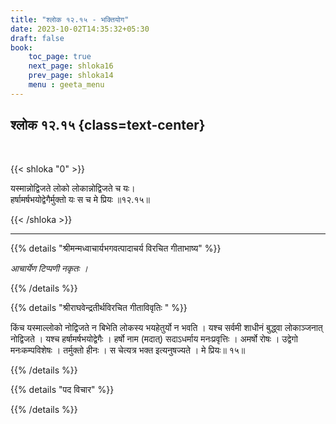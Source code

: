 ```yaml
---
title: "श्लोक १२.१५ - भक्तियोग"
date: 2023-10-02T14:35:32+05:30
draft: false
book:
    toc_page: true
    next_page: shloka16
    prev_page: shloka14
    menu : geeta_menu
---
```




## श्लोक १२.१५ {class=text-center}

<br/>

{{< shloka  "0"  >}}

यस्मान्नोद्विजते लोको लोकान्नोद्विजते च यः।  
हर्षामर्षभयोद्वेगैर्मुक्तो यः स च मे प्रियः ॥१२.१५॥

{{< /shloka >}}

---


{{% details "श्रीमन्मध्वाचार्यभगवत्पादाचर्य विरचित  गीताभाष्य" %}}

*आचार्येण टिप्पणी नकृतः ।*

{{% /details %}}



{{% details "श्रीराघवेन्द्रतीर्थविरचित गीताविवृतिः " %}}

किंच यस्माल्लोको नोद्विजते न बिभेति लोकस्य भयहेतुर्यो न भवति । यश्च
सर्वमी शाधीनं बुद्ध्वा लोकाञ्जनात्‌ नोद्विजते । यश्च हर्षामर्षभयोद्वेगैः । हर्षो नाम
(मदात्‌) सदाऽधर्माय मनःप्रवृत्तिः । अमर्षो रोषः । उद्वेगो मनःकम्पविशेषः ।
तर्मुक्तो हीनः । स चेत्यत्र भक्त इत्यनुषज्यते । मे प्रियः॥ १५॥

{{% /details %}}



{{% details "पद विचार" %}}


{{% /details %}}
